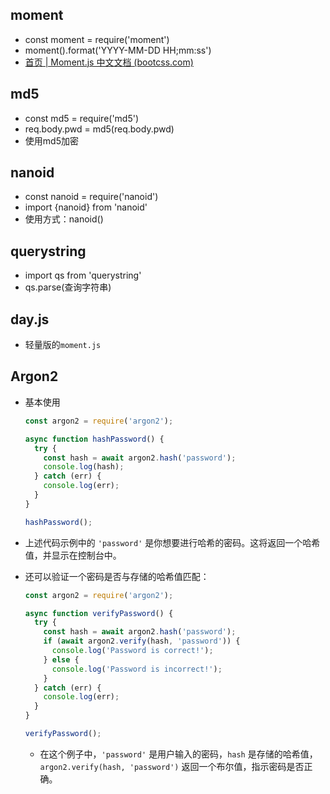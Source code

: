 ## moment

- const moment = require('moment')
- moment().format('YYYY-MM-DD HH;mm:ss')
- [首页 | Moment.js 中文文档 (bootcss.com)](https://momentjs.bootcss.com/)


## md5

- const md5 = require('md5')
- req.body.pwd = md5(req.body.pwd)
- 使用md5加密

## nanoid

- const nanoid = require('nanoid')
- import {nanoid} from 'nanoid'
- 使用方式：nanoid()

## querystring

- import qs from 'querystring'
- qs.parse(查询字符串)

## day.js

- 轻量版的`moment.js`

## Argon2

- 基本使用

  ~~~javascript
  const argon2 = require('argon2');
  
  async function hashPassword() {
    try {
      const hash = await argon2.hash('password');
      console.log(hash);
    } catch (err) {
      console.log(err);
    }
  }
  
  hashPassword();
  ~~~

- 上述代码示例中的 `'password'` 是你想要进行哈希的密码。这将返回一个哈希值，并显示在控制台中。

- 还可以验证一个密码是否与存储的哈希值匹配：

  ~~~javascript
  const argon2 = require('argon2');
  
  async function verifyPassword() {
    try {
      const hash = await argon2.hash('password');
      if (await argon2.verify(hash, 'password')) {
        console.log('Password is correct!');
      } else {
        console.log('Password is incorrect!');
      }
    } catch (err) {
      console.log(err);
    }
  }
  
  verifyPassword();
  ~~~

  - 在这个例子中，`'password'` 是用户输入的密码，`hash` 是存储的哈希值，`argon2.verify(hash, 'password')` 返回一个布尔值，指示密码是否正确。
